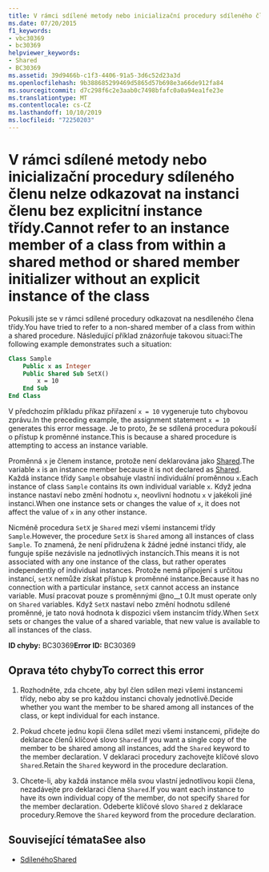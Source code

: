 ```yaml
---
title: V rámci sdílené metody nebo inicializační procedury sdíleného členu nelze odkazovat na instanci členu bez explicitní instance třídy.
ms.date: 07/20/2015
f1_keywords:
- vbc30369
- bc30369
helpviewer_keywords:
- Shared
- BC30369
ms.assetid: 39d9466b-c1f3-4406-91a5-3d6c52d23a3d
ms.openlocfilehash: 9b388685299469d5865d57b698e3a66de912fa84
ms.sourcegitcommit: d7c298f6c2e3aab0c7498bfafc0a0a94ea1fe23e
ms.translationtype: MT
ms.contentlocale: cs-CZ
ms.lasthandoff: 10/10/2019
ms.locfileid: "72250203"
---
```

# <a name="cannot-refer-to-an-instance-member-of-a-class-from-within-a-shared-method-or-shared-member-initializer-without-an-explicit-instance-of-the-class"></a><span data-ttu-id="5f662-102">V rámci sdílené metody nebo inicializační procedury sdíleného členu nelze odkazovat na instanci členu bez explicitní instance třídy.</span><span class="sxs-lookup"><span data-stu-id="5f662-102">Cannot refer to an instance member of a class from within a shared method or shared member initializer without an explicit instance of the class</span></span>

<span data-ttu-id="5f662-103">Pokusili jste se v rámci sdílené procedury odkazovat na nesdíleného člena třídy.</span><span class="sxs-lookup"><span data-stu-id="5f662-103">You have tried to refer to a non-shared member of a class from within a shared procedure.</span></span> <span data-ttu-id="5f662-104">Následující příklad znázorňuje takovou situaci:</span><span class="sxs-lookup"><span data-stu-id="5f662-104">The following example demonstrates such a situation:</span></span>
  
```vb  
Class Sample
    Public x as Integer  
    Public Shared Sub SetX()
        x = 10  
    End Sub  
End Class  
```  
  
 <span data-ttu-id="5f662-105">V předchozím příkladu příkaz přiřazení `x = 10` vygeneruje tuto chybovou zprávu.</span><span class="sxs-lookup"><span data-stu-id="5f662-105">In the preceding example, the assignment statement `x = 10` generates this error message.</span></span> <span data-ttu-id="5f662-106">Je to proto, že se sdílená procedura pokouší o přístup k proměnné instance.</span><span class="sxs-lookup"><span data-stu-id="5f662-106">This is because a shared procedure is attempting to access an instance variable.</span></span>  
  
 <span data-ttu-id="5f662-107">Proměnná `x` je členem instance, protože není deklarována jako [Shared](../modifiers/shared.md).</span><span class="sxs-lookup"><span data-stu-id="5f662-107">The variable `x` is an instance member because it is not declared as [Shared](../modifiers/shared.md).</span></span> <span data-ttu-id="5f662-108">Každá instance třídy `Sample` obsahuje vlastní individuální proměnnou `x`.</span><span class="sxs-lookup"><span data-stu-id="5f662-108">Each instance of class `Sample` contains its own individual variable `x`.</span></span> <span data-ttu-id="5f662-109">Když jedna instance nastaví nebo změní hodnotu `x`, neovlivní hodnotu `x` v jakékoli jiné instanci.</span><span class="sxs-lookup"><span data-stu-id="5f662-109">When one instance sets or changes the value of `x`, it does not affect the value of `x` in any other instance.</span></span>
  
 <span data-ttu-id="5f662-110">Nicméně procedura `SetX` je `Shared` mezi všemi instancemi třídy `Sample`.</span><span class="sxs-lookup"><span data-stu-id="5f662-110">However, the procedure `SetX` is `Shared` among all instances of class `Sample`.</span></span> <span data-ttu-id="5f662-111">To znamená, že není přidružena k žádné jedné instanci třídy, ale funguje spíše nezávisle na jednotlivých instancích.</span><span class="sxs-lookup"><span data-stu-id="5f662-111">This means it is not associated with any one instance of the class, but rather operates independently of individual instances.</span></span> <span data-ttu-id="5f662-112">Protože nemá připojení s určitou instancí, `setX` nemůže získat přístup k proměnné instance.</span><span class="sxs-lookup"><span data-stu-id="5f662-112">Because it has no connection with a particular instance, `setX` cannot access an instance variable.</span></span> <span data-ttu-id="5f662-113">Musí pracovat pouze s proměnnými @no__t 0.</span><span class="sxs-lookup"><span data-stu-id="5f662-113">It must operate only on `Shared` variables.</span></span> <span data-ttu-id="5f662-114">Když `SetX` nastaví nebo změní hodnotu sdílené proměnné, je tato nová hodnota k dispozici všem instancím třídy.</span><span class="sxs-lookup"><span data-stu-id="5f662-114">When `SetX` sets or changes the value of a shared variable, that new value is available to all instances of the class.</span></span>
  
 <span data-ttu-id="5f662-115">**ID chyby:** BC30369</span><span class="sxs-lookup"><span data-stu-id="5f662-115">**Error ID:** BC30369</span></span>
  
## <a name="to-correct-this-error"></a><span data-ttu-id="5f662-116">Oprava této chyby</span><span class="sxs-lookup"><span data-stu-id="5f662-116">To correct this error</span></span>
  
1. <span data-ttu-id="5f662-117">Rozhodněte, zda chcete, aby byl člen sdílen mezi všemi instancemi třídy, nebo aby se pro každou instanci chovaly jednotlivě.</span><span class="sxs-lookup"><span data-stu-id="5f662-117">Decide whether you want the member to be shared among all instances of the class, or kept individual for each instance.</span></span>

2. <span data-ttu-id="5f662-118">Pokud chcete jednu kopii člena sdílet mezi všemi instancemi, přidejte do deklarace členů klíčové slovo `Shared`.</span><span class="sxs-lookup"><span data-stu-id="5f662-118">If you want a single copy of the member to be shared among all instances, add the `Shared` keyword to the member declaration.</span></span> <span data-ttu-id="5f662-119">V deklaraci procedury zachovejte klíčové slovo `Shared`.</span><span class="sxs-lookup"><span data-stu-id="5f662-119">Retain the `Shared` keyword in the procedure declaration.</span></span>

3. <span data-ttu-id="5f662-120">Chcete-li, aby každá instance měla svou vlastní jednotlivou kopii člena, nezadávejte pro deklaraci člena `Shared`.</span><span class="sxs-lookup"><span data-stu-id="5f662-120">If you want each instance to have its own individual copy of the member, do not specify `Shared` for the member declaration.</span></span> <span data-ttu-id="5f662-121">Odeberte klíčové slovo `Shared` z deklarace procedury.</span><span class="sxs-lookup"><span data-stu-id="5f662-121">Remove the `Shared` keyword from the procedure declaration.</span></span>
  
## <a name="see-also"></a><span data-ttu-id="5f662-122">Související témata</span><span class="sxs-lookup"><span data-stu-id="5f662-122">See also</span></span>

- [<span data-ttu-id="5f662-123">Sdíleného</span><span class="sxs-lookup"><span data-stu-id="5f662-123">Shared</span></span>](../modifiers/shared.md)

